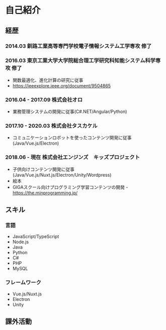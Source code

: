 # 自己紹介

## 経歴

### 2014.03 釧路工業高等専門学校電子情報システム工学専攻 修了
### 2016.03 東京工業大学大学院総合理工学研究科知能システム科学専攻 修了
* 関数最適化、進化計算の研究に従事
* https://ieeexplore.ieee.org/document/9504865

### 2016.04 - 2017.09 株式会社オロ
* 業務管理システムの開発に従事(C#.NET/Angular/Python)

### 2017.10 - 2020.03 株式会社タスカケル
* コミュニケーションロボットを使ったコンテンツ開発に従事(Java/Vue.js/Electron)

### 2018.06 - 現在 株式会社エンジンズ　キッズプロジェクト
* 子供向けコンテンツ開発に従事(Java/Vue.js/Nuxt.js/Electron/Unity/Wordpress)
* 絵本
* GIGAスクール向けプログラミング学習コンテンツの開発 - https://the.minprogramming.jp/

## スキル
### 言語
* JavaScript/TypeScript
* Node.js
* Java
* Python
* C#
* PHP
* MySQL

### フレームワーク
* Vue.js/Nuxt.js
* Electron
* Unity

## 課外活動
